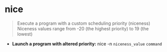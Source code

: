 # nice
> Execute a program with a custom scheduling priority (niceness)
> Niceness values range from -20 (the highest priority) to 19 (the lowest)
- **Launch a program with altered priority:**
nice -n `niceness_value` `command`
